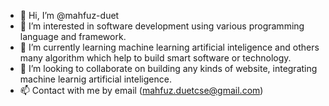 - 👋 Hi, I’m @mahfuz-duet
- 👀 I’m interested in software development using various programming language and framework.
- 🌱 I’m currently learning machine learning artificial inteligence and others many algorithm which  help to build smart software or technology.
- 💞️ I’m looking to collaborate on building any kinds of website, integrating machine learnig artificial inteligence.
- 📫 Contact with me by email (mahfuz.duetcse@gmail.com)


<!---
mahfuz-duet/mahfuz-duet is a ✨ special ✨ repository because its `README.md` (this file) appears on your GitHub profile.
You can click the Preview link to take a look at your changes.
--->
